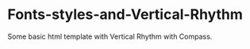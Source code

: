 Fonts-styles-and-Vertical-Rhythm
================================

Some basic html template with Vertical Rhythm with Compass.
